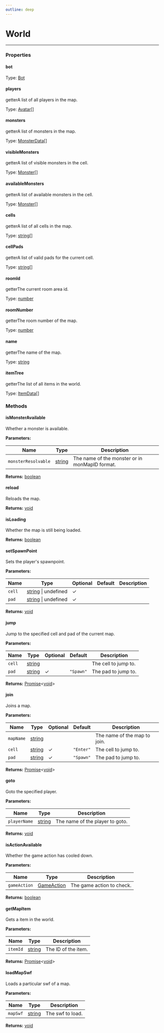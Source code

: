 ```yaml
---
outline: deep
---
```


# World

---

### Properties

#### bot

Type: [Bot](.Bot.md)

#### players

​<Badge type="info">getter</Badge>A list of all players in the map.

Type: [Avatar](.Avatar.md)[]

#### monsters

​<Badge type="info">getter</Badge>A list of monsters in the map.

Type: [MonsterData](./typedefs/MonsterData.md)[]

#### visibleMonsters

​<Badge type="info">getter</Badge>A list of visible monsters in the cell.

Type: [Monster](.Monster.md)[]

#### availableMonsters

​<Badge type="info">getter</Badge>A list of available monsters in the cell.

Type: [Monster](.Monster.md)[]

#### cells

​<Badge type="info">getter</Badge>A list of all cells in the map.

Type: [string](https://developer.mozilla.org/en-US/docs/Web/JavaScript/Reference/Global_Objects/String)[]

#### cellPads

​<Badge type="info">getter</Badge>A list of valid pads for the current cell.

Type: [string](https://developer.mozilla.org/en-US/docs/Web/JavaScript/Reference/Global_Objects/String)[]

#### roomId

​<Badge type="info">getter</Badge>The current room area id.

Type: [number](https://developer.mozilla.org/en-US/docs/Web/JavaScript/Reference/Global_Objects/Number)

#### roomNumber

​<Badge type="info">getter</Badge>The room number of the map.

Type: [number](https://developer.mozilla.org/en-US/docs/Web/JavaScript/Reference/Global_Objects/Number)

#### name

​<Badge type="info">getter</Badge>The name of the map.

Type: [string](https://developer.mozilla.org/en-US/docs/Web/JavaScript/Reference/Global_Objects/String)

#### itemTree

​<Badge type="info">getter</Badge>The list of all items in the world.

Type: [ItemData](./typedefs/ItemData.md)[]

### Methods

#### isMonsterAvailable

Whether a monster is available.

**Parameters:**

| Name | Type | Description |
|------|------|-------------|
| `monsterResolvable` | [string](https://developer.mozilla.org/en-US/docs/Web/JavaScript/Reference/Global_Objects/String) | The name of the monster or in monMapID format. |

**Returns:** [boolean](https://developer.mozilla.org/en-US/docs/Web/JavaScript/Reference/Global_Objects/Boolean)

#### reload

Reloads the map.

**Returns:** [void](https://developer.mozilla.org/en-US/docs/Web/JavaScript/Reference/Operators/void)

#### isLoading

Whether the map is still being loaded.

**Returns:** [boolean](https://developer.mozilla.org/en-US/docs/Web/JavaScript/Reference/Global_Objects/Boolean)

#### setSpawnPoint

Sets the player's spawnpoint.

**Parameters:**

| Name | Type | Optional | Default | Description |
|------|------|----------|---------|-------------|
| `cell` | [string](https://developer.mozilla.org/en-US/docs/Web/JavaScript/Reference/Global_Objects/String) \| undefined | ✓ |  |  |
| `pad` | [string](https://developer.mozilla.org/en-US/docs/Web/JavaScript/Reference/Global_Objects/String) \| undefined | ✓ |  |  |

**Returns:** [void](https://developer.mozilla.org/en-US/docs/Web/JavaScript/Reference/Operators/void)

#### jump

Jump to the specified cell and pad of the current map.

**Parameters:**

| Name | Type | Optional | Default | Description |
|------|------|----------|---------|-------------|
| `cell` | [string](https://developer.mozilla.org/en-US/docs/Web/JavaScript/Reference/Global_Objects/String) |  |  | The cell to jump to. |
| `pad` | [string](https://developer.mozilla.org/en-US/docs/Web/JavaScript/Reference/Global_Objects/String) | ✓ | `"Spawn"` | The pad to jump to. |

**Returns:** [Promise](https://developer.mozilla.org/en-US/docs/Web/JavaScript/Reference/Global_Objects/Promise)<[void](https://developer.mozilla.org/en-US/docs/Web/JavaScript/Reference/Operators/void)>

#### join

Joins a map.

**Parameters:**

| Name | Type | Optional | Default | Description |
|------|------|----------|---------|-------------|
| `mapName` | [string](https://developer.mozilla.org/en-US/docs/Web/JavaScript/Reference/Global_Objects/String) |  |  | The name of the map to join. |
| `cell` | [string](https://developer.mozilla.org/en-US/docs/Web/JavaScript/Reference/Global_Objects/String) | ✓ | `"Enter"` | The cell to jump to. |
| `pad` | [string](https://developer.mozilla.org/en-US/docs/Web/JavaScript/Reference/Global_Objects/String) | ✓ | `"Spawn"` | The pad to jump to. |

**Returns:** [Promise](https://developer.mozilla.org/en-US/docs/Web/JavaScript/Reference/Global_Objects/Promise)<[void](https://developer.mozilla.org/en-US/docs/Web/JavaScript/Reference/Operators/void)>

#### goto

Goto the specified player.

**Parameters:**

| Name | Type | Description |
|------|------|-------------|
| `playerName` | [string](https://developer.mozilla.org/en-US/docs/Web/JavaScript/Reference/Global_Objects/String) | The name of the player to goto. |

**Returns:** [void](https://developer.mozilla.org/en-US/docs/Web/JavaScript/Reference/Operators/void)

#### isActionAvailable

Whether the game action has cooled down.

**Parameters:**

| Name | Type | Description |
|------|------|-------------|
| `gameAction` | [GameAction](./typedefs/GameAction.md) | The game action to check. |

**Returns:** [boolean](https://developer.mozilla.org/en-US/docs/Web/JavaScript/Reference/Global_Objects/Boolean)

#### getMapItem

Gets a item in the world.

**Parameters:**

| Name | Type | Description |
|------|------|-------------|
| `itemId` | [string](https://developer.mozilla.org/en-US/docs/Web/JavaScript/Reference/Global_Objects/String) | The ID of the item. |

**Returns:** [Promise](https://developer.mozilla.org/en-US/docs/Web/JavaScript/Reference/Global_Objects/Promise)<[void](https://developer.mozilla.org/en-US/docs/Web/JavaScript/Reference/Operators/void)>

#### loadMapSwf

Loads a particular swf of a map.

**Parameters:**

| Name | Type | Description |
|------|------|-------------|
| `mapSwf` | [string](https://developer.mozilla.org/en-US/docs/Web/JavaScript/Reference/Global_Objects/String) | The swf to load. |

**Returns:** [void](https://developer.mozilla.org/en-US/docs/Web/JavaScript/Reference/Operators/void)

